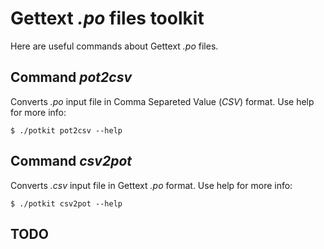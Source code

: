 Gettext _.po_ files toolkit
========================

Here are useful commands about Gettext _.po_ files.

Command _pot2csv_
-----------------
Converts _.po_ input file in Comma Separeted Value (_CSV_) format. Use help for more info:

	$ ./potkit pot2csv --help

Command _csv2pot_
-----------------
Converts _.csv_ input file in Gettext _.po_ format. Use help for more info:

	$ ./potkit csv2pot --help
	
TODO
----
